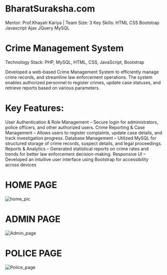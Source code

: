 # BharatSuraksha.com
Mentor: Prof.Khayati Kariya | Team Size: 3
Key Skills: HTML CSS Bootstrap Javascript Ajax JQuery MySQL

# Crime Management System
Technology Stack: PHP, MySQL, HTML, CSS, JavaScript, Bootstrap

Developed a web-based Crime Management System to efficiently manage crime records, and streamline law enforcement operations.
The system enables authorized personnel to register crimes, update case statuses, and retrieve reports based on various parameters.

# Key Features:
User Authentication & Role Management – Secure login for administrators, police officers, and other authorized users.
Crime Reporting & Case Management – Allows users to register complaints, update case details, and track investigation progress.
Database Management – Utilized MySQL for structured storage of crime records, suspect details, and legal proceedings.
Reports & Analytics – Generated statistical reports on crime rates and trends for better law enforcement decision-making.
Responsive UI – Developed an intuitive user interface using Bootstrap for accessibility across devices

# HOME PAGE
![home_pic](https://github.com/user-attachments/assets/58171e62-6c39-4d51-b8cc-be6165928719)

# ADMIN PAGE
![Admin_page](https://github.com/user-attachments/assets/ba20fc2f-094d-4d00-aff0-9d35ba071a30)

# POLICE PAGE
![Police_page](https://github.com/user-attachments/assets/c887a149-4e4c-4072-a710-90ce405cb503)
